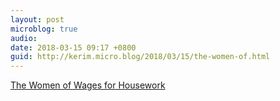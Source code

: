 ```yaml
---
layout: post
microblog: true
audio: 
date: 2018-03-15 09:17 +0800
guid: http://kerim.micro.blog/2018/03/15/the-women-of.html
---
```

[The Women of Wages for Housework](http://www.thenation.com/article/wages-for-houseworks-radical-vision/)
